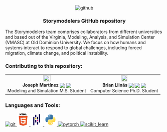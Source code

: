 <!--

**Here are some ideas to get you started:**

🙋‍♀️ A short introduction - what is your organization all about?
🌈 Contribution guidelines - how can the community get involved?
👩‍💻 Useful resources - where can the community find your docs? Is there anything else the community should know?
🍿 Fun facts - what does your team eat for breakfast?
🧙 Remember, you can do mighty things with the power of [Markdown](https://docs.github.com/github/writing-on-github/getting-started-with-writing-and-formatting-on-github/basic-writing-and-formatting-syntax)
-->
<p align="center"> <img src="https://static.wixstatic.com/media/f77518_3b907e7e3c644206a0f089178d4c6b31~mv2.png/v1/fit/w_2500,h_1330,al_c/f77518_3b907e7e3c644206a0f089178d4c6b31~mv2.png" alt="github" align="center" width="20%" height="20%"/> </p>

<h3 align="center">Storymodelers GitHub repository</h3>
The Storymodelers team comprises collaborators from different universities and based out of the Virginia, Modeling, Analysis, and Simulation Center (VMASC) at Old Dominion University. We focus on how humans and systems interact to respond to global challenges, including forced migration, climate change, and political instability.


<h3>Contributing to this repository:</h3>
<table id="contributors" style="background-color:rgba(0, 0, 0, 0);">
<tr>
  
<td align="center"> <!--- Add below the info of the person -->
<img src="https://avatars.githubusercontent.com/u/58085173?v=4" align="center" width="30%" height="30%"/> </br>
<b>Joseph Martínez</b>
  <a href="https://twitter.com/joseph_mars7" target="blank"><img align="center" src="https://raw.githubusercontent.com/rahuldkjain/github-profile-readme-generator/master/src/images/icons/Social/twitter.svg" width="15" /></a>
  <a href="https://linkedin.com/in/josephmars" target="blank"><img align="center" src="https://raw.githubusercontent.com/rahuldkjain/github-profile-readme-generator/master/src/images/icons/Social/linked-in-alt.svg" width="15" /></a> </br>
Modeling and Simulation M.S. Student  
</td>
  
<td align="center"> <!--- Add below the info of the person -->
<img src="" align="center" width="30%" height="30%"/> </br>
<b>Brian Llinás</b>
  <a href="https://twitter.com/" target="blank"><img align="center" src="https://raw.githubusercontent.com/rahuldkjain/github-profile-readme-generator/master/src/images/icons/Social/twitter.svg" width="15" /></a> 
<a href="https://linkedin.com/in/" target="blank"><img align="center" src="https://raw.githubusercontent.com/rahuldkjain/github-profile-readme-generator/master/src/images/icons/Social/linked-in-alt.svg" width="15" /></a>
<a href="https://instagram.com/" target="blank"><img align="center" src="https://raw.githubusercontent.com/rahuldkjain/github-profile-readme-generator/master/src/images/icons/Social/instagram.svg" width="15" /></a> </br>
Computer Science Ph.D. Student
</td>


</tr>
</table>


<h3 align="left">Languages and Tools:</h3>
<p align="left"> <a href="https://git-scm.com/" target="_blank" rel="noreferrer"> <img src="https://www.vectorlogo.zone/logos/git-scm/git-scm-icon.svg" alt="git" width="40" height="40"/> </a> <a href="https://www.w3.org/html/" target="_blank" rel="noreferrer"> <img src="https://raw.githubusercontent.com/devicons/devicon/master/icons/html5/html5-original-wordmark.svg" alt="html5" width="40" height="40"/> </a> <a href="https://pandas.pydata.org/" target="_blank" rel="noreferrer"> <img src="https://raw.githubusercontent.com/devicons/devicon/2ae2a900d2f041da66e950e4d48052658d850630/icons/pandas/pandas-original.svg" alt="pandas" width="40" height="40"/> </a> <a href="https://www.python.org" target="_blank" rel="noreferrer"> <img src="https://raw.githubusercontent.com/devicons/devicon/master/icons/python/python-original.svg" alt="python" width="40" height="40"/> </a> <a href="https://pytorch.org/" target="_blank" rel="noreferrer"> <img src="https://www.vectorlogo.zone/logos/pytorch/pytorch-icon.svg" alt="pytorch" width="40" height="40"/> </a> <a href="https://scikit-learn.org/" target="_blank" rel="noreferrer"> <img src="https://upload.wikimedia.org/wikipedia/commons/0/05/Scikit_learn_logo_small.svg" alt="scikit_learn" width="40" height="40"/> </a> </p>
